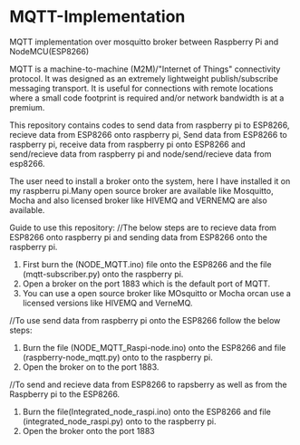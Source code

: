 # MQTT-Implementation
MQTT implementation over mosquitto broker between Raspberry Pi and NodeMCU(ESP8266)

MQTT is a machine-to-machine (M2M)/"Internet of Things" connectivity protocol. It was designed as an extremely lightweight publish/subscribe messaging transport. It is useful for connections with remote locations where a small code footprint is required and/or network bandwidth is at a premium. 

This repository contains codes to send data from raspberry pi to ESP8266, recieve data from ESP8266 onto raspberry pi, Send data from ESP8266 to raspberry pi, receive data from raspberry pi onto ESP8266 and send/recieve data from raspberry pi and node/send/recieve data from esp8266.

The user need to install a broker onto the system, here I have installed it on my raspberru pi.Many open source broker are available like Mosquitto, Mocha and also licensed broker like HIVEMQ and VERNEMQ are also available.

Guide to use this repository:
//The below steps are to recieve data from ESP8266 onto raspberry pi and sending data from ESP8266 onto the raspberry pi.
1. First burn the (NODE_MQTT.ino) file onto the ESP8266 and the file (mqtt-subscriber.py) onto the raspberry pi.
2. Open a broker on the port 1883 which is the default port of MQTT.
3. You can use a open source broker like MOsquitto or Mocha orcan use a licensed versions like HIVEMQ and VerneMQ.

//To use send data from raspberry pi onto the ESP8266 follow the below steps:
1. Burn the file (NODE_MQTT_Raspi-node.ino) onto the ESP8266 and file (raspberry-node_mqtt.py) onto to the raspberry pi.
2. Open the broker on to the port 1883.

//To send and recieve data from ESP8266 to rapsberry as well as from the Raspberry pi to the ESP8266.
1. Burn the file(Integrated_node_raspi.ino) onto the ESP8266 and file (integrated_node_raspi.py) onto to the raspberry pi.
2. Open the broker onto the port 1883
